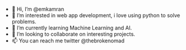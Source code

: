 - 👋 Hi, I’m @emkamran
- 👀 I’m interested in web app development, i love using python to solve problems.
- 🌱 I’m currently learning Machine Learning and AI.
- 💞️ I’m looking to collaborate on interesting projects.
- 📫 You can reach me twitter @thebrokenomad

<!---
emkamran/emkamran is a ✨ special ✨ repository because its `README.md` (this file) appears on your GitHub profile.
You can click the Preview link to take a look at your changes.
--->
